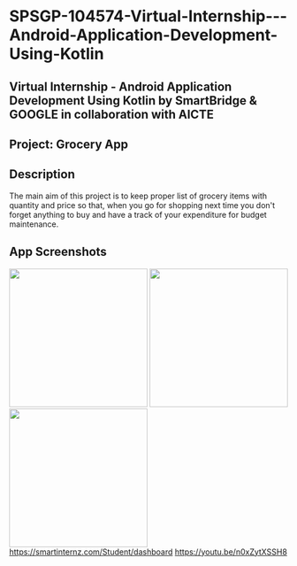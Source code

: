 # SPSGP-104574-Virtual-Internship---Android-Application-Development-Using-Kotlin
<h2>Virtual Internship - Android Application Development Using Kotlin by SmartBridge & GOOGLE in collaboration with AICTE<h2>
Project: Grocery App


Description
------------------
The main aim of this project is to keep proper list of grocery items with quantity and price so that, when you go for shopping next time you don't forget anything to buy and have a track of your expenditure for budget maintenance.



App Screenshots
------------
<img src="https://user-images.githubusercontent.com/111753644/193263080-0ef9a020-c834-4e93-8a7c-1790bd51bae6.png" style="border:0px;width:250px;">  <img src="https://user-images.githubusercontent.com/111753644/193263090-b8173840-e78a-42d5-ac3c-a408e1c661c4.png" style="border:0px;width:250px;">
<img src="https://user-images.githubusercontent.com/111753644/193263097-96353a21-f0dc-4ead-a55b-a5c31ef7625d.png" style="width:250px"> 
https://smartinternz.com/Student/dashboard
https://youtu.be/n0xZytXSSH8
